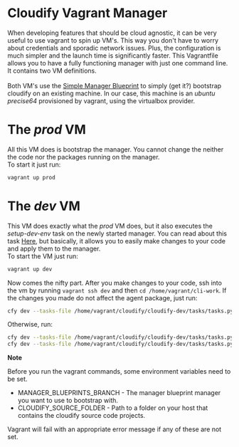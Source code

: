 Cloudify Vagrant Manager
========================

When developing features that should be cloud agnostic, it can be very useful to use vagrant to spin up VM's. This way you don't have to worry about credentials and sporadic network issues.
Plus, the configuration is much simpler and the launch time is significantly faster.
This Vagrantfile allows you to have a fully functioning manager with just one command line. It contains two VM definitions.
<br>
<br>
Both VM's use the [Simple Manager Blueprint](https://github.com/cloudify-cosmo/cloudify-manager-blueprints/tree/master/simple) to simply (get it?) bootstrap cloudify on an existing machine.
In our case, this machine is an *ubuntu precise64* provisioned by vagrant, using the virtualbox provider.

# The *prod* VM

All this VM does is bootstrap the manager. You cannot change the neither the code nor the packages running on the manager. <br>
To start it just run:

```bash
vagrant up prod
```

# The *dev* VM

This VM does exactly what the *prod* VM does, but it also executes the *setup-dev-env* task on the newly started manager.
You can read about this task [Here](asd), but basically, it allows you to easily make changes to your code and apply them to the manager.<br>
To start the VM just run:

```bash
vagrant up dev
```

Now comes the nifty part. After you make changes to your code, ssh into the vm by running `vagrant ssh dev` and then `cd /home/vagrant/cli-work`.
If the changes you made do not affect the agent package, just run:

```bash
cfy dev --tasks-file /home/vagrant/cloudify/cloudify-dev/tasks/tasks.py --task restart-services
```

Otherwise, run:

```bash
cfy dev --tasks-file /home/vagrant/cloudify/cloudify-dev/tasks/tasks.py --task update-agent-package
cfy dev --tasks-file /home/vagrant/cloudify/cloudify-dev/tasks/tasks.py --task restart-services
```

**Note**

Before you run the vagrant commands, some environment variables need to be set.

- MANAGER_BLUEPRINTS_BRANCH - The manager blueprint manager you want to use to bootstrap with.
- CLOUDIFY_SOURCE_FOLDER - Path to a folder on your host that contains the cloudify source code projects.

Vagrant will fail with an appropriate error message if any of these are not set.